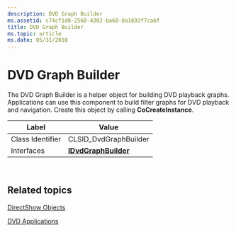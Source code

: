 ```yaml
---
description: DVD Graph Builder
ms.assetid: c74cf1d8-2560-4302-ba68-8a1693f7ca6f
title: DVD Graph Builder
ms.topic: article
ms.date: 05/31/2018
---
```


# DVD Graph Builder

The DVD Graph Builder is a helper object for building DVD playback graphs. Applications can use this component to build filter graphs for DVD playback and navigation. Create this object by calling **CoCreateInstance**.



| Label | Value |
|------------------|----------------------------------------------|
| Class Identifier | CLSID\_DvdGraphBuilder                       |
| Interfaces       | [**IDvdGraphBuilder**](/windows/desktop/api/Strmif/nn-strmif-idvdgraphbuilder) |



 

## Related topics

<dl> <dt>

[DirectShow Objects](directshow-objects.md)
</dt> <dt>

[DVD Applications](dvd-applications.md)
</dt> </dl>

 

 



